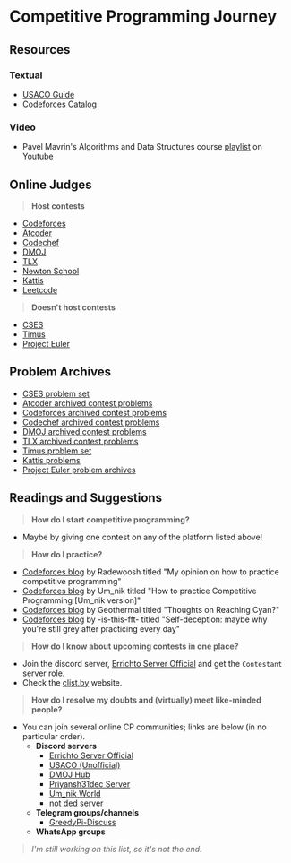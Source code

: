 # Competitive Programming Journey

## Resources

### Textual

-   [USACO Guide](https://usaco.guide)
-   [Codeforces Catalog](https://codeforces.com/catalog)

### Video

-   Pavel Mavrin's Algorithms and Data Structures course [playlist](https://www.youtube.com/playlist?list=PLrS21S1jm43igE57Ye_edwds_iL7ZOAG4) on Youtube

## Online Judges

> **Host contests**

-   [Codeforces](https://codeforces.com)
-   [Atcoder](https://atcoder.jp)
-   [Codechef](https://www.codechef.com)
-   [DMOJ](https://dmoj.ca)
-   [TLX](https://tlx.toki.id)
-   [Newton School](https://my.newtonschool.co/contest/all)
-   [Kattis](https://open.kattis.com)
-   [Leetcode](https://leetcode.com)

> **Doesn't host contests**

-   [CSES](https://cses.fi/problemset/list)
-   [Timus](https://acm.timus.ru)
-   [Project Euler](https://projecteuler.net/)

## Problem Archives

-   [CSES problem set](https://cses.fi/problemset/list)
-   [Atcoder archived contest problems](https://kenkoooo.com/atcoder#/table)
-   [Codeforces archived contest problems](https://codeforces.com/problemset)
-   [Codechef archived contest problems](https://www.codechef.com/practice)
-   [DMOJ archived contest problems](https://dmoj.ca/problems)
-   [TLX archived contest problems](https://tlx.toki.id/problems)
-   [Timus problem set](https://acm.timus.ru/problemset.aspx)
-   [Kattis problems](https://open.kattis.com/problems)
-   [Project Euler problem archives](https://projecteuler.net/archives)

## Readings and Suggestions

> **How do I start competitive programming?**

-   Maybe by giving one contest on any of the platform listed above!

> **How do I practice?**

-   [Codeforces blog](https://codeforces.com/blog/entry/91114) by Radewoosh titled "My opinion on how to practice competitive programming"
-   [Codeforces blog](https://codeforces.com/blog/entry/98806) by Um_nik titled "How to practice Competitive Programming [Um_nik version]"
-   [Codeforces blog](https://codeforces.com/blog/entry/101561) by Geothermal titled "Thoughts on Reaching Cyan?"
-   [Codeforces blog](https://codeforces.com/blog/entry/98621) by -is-this-fft- titled "Self-deception: maybe why you're still grey after practicing every day"

> **How do I know about upcoming contests in one place?**

-   Join the discord server, [Errichto Server Official](https://discord.gg/pRBBvPdT5k) and get the `Contestant` server role.
-   Check the [clist.by](https://clist.by) website.

> **How do I resolve my doubts and (virtually) meet like-minded people?**

-   You can join several online CP communities; links are below (in no particular order).
    -   **Discord servers**
        -   [Errichto Server Official](https://discord.gg/pRBBvPdT5k)
        -   [USACO (Unofficial)](https://discord.gg/bessMBe)
        -   [DMOJ Hub](https://discordapp.com/invite/EgJVpxz)
        -   [Priyansh31dec Server](https://discord.gg/rTEXMkaeKy)
        -   [Um_nik World](https://discord.gg/Bvpfqp4A9x)
        -   [not ded server](https://discord.gg/yGugDv4tdd)
    -   **Telegram groups/channels**
        -   [GreedyPi-Discuss](https://t.me/+TJaC_M4dzrV5zHlT)
    -   **WhatsApp groups**

> _I'm still working on this list, so it's not the end._

